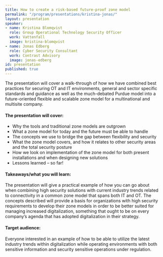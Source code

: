 ```yaml
---
title: How to create a risk-based future-proof zone model
permalink: "/program/presentations/kristina-jonas/"
layout: presentation
speaker:
- name: Kristina Blomqvist
  role: Group Operational Technology Security Officer
  work: Vattenfall
  image: kristina-blomqvist
- name: Jonas Edberg
  role: Cyber Security Consultant
  work: Contrast Advisory
  image: jonas-edberg
id: presentation
published: true
---
```


The presentation will cover a walk-through of how we have combined best practices for securing OT and IT environments, general and sector specific standards and guidance as well as the much-debated Purdue model into a future-oriented flexible and scalable zone model for a multinational and multisite company.

#### The presentation will cover:

* Why the tools and traditional zone models are outgrown
* What a zone model for today and the future must be able to handle
* The concepts we use to bridge the gap between flexibility and security
* What the zone model covers, and how it relates to other security areas and the total security posture
* How we look on implementation of the zone model for both present installations and when designing new solutions
* Lessons learned – so far!

#### Takeaways/what you will learn:

The presentation will give a practical example of how you can go about when combining high security solutions with current industry trends related to connectivity in a common zone model that spans both IT and OT. The concepts described will provide a basis for organizations with high security requirements to develop their zone models in order to be better suited for managing increased digitalization, something that ought to be on every company’s agenda that has adopted digitalization in their strategy.

#### Target audience:

Everyone interested in an example of how to be able to utilize the latest industry trends within digitalization while operating environments with both sensitive information and security sensitive operations under regulation.